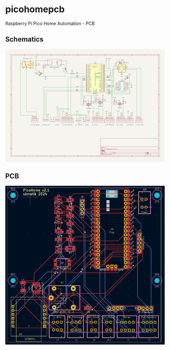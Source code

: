 # picohomepcb
Raspberry Pi Pico Home Automation - PCB

## Schematics
![Schematics](schema.png)

## PCB
![PCB](pcb.png)
